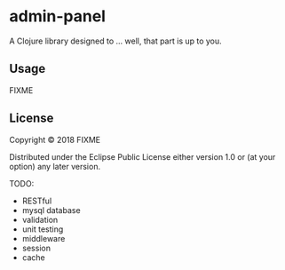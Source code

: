 # admin-panel

A Clojure library designed to ... well, that part is up to you.

## Usage

FIXME

## License

Copyright © 2018 FIXME

Distributed under the Eclipse Public License either version 1.0 or (at
your option) any later version.


TODO:

- RESTful
- mysql database
- validation
- unit testing
- middleware
- session
- cache
